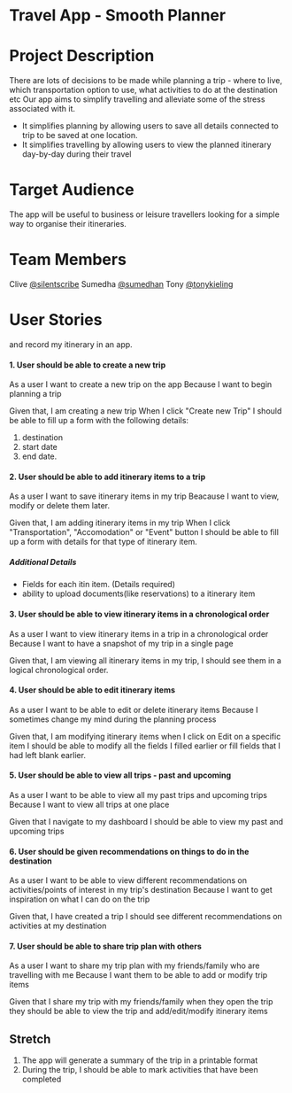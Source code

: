 # Travel App - Smooth Planner

# Project Description
There are lots of decisions to be made while planning a trip - where to live, which transportation option to use, what activities to do at the destination etc
Our app aims to simplify travelling and alleviate some of the stress associated with it.
- It simplifies planning by allowing users to save all details connected to trip to be saved at one location. 
- It simplifies travelling by allowing users to view the planned itinerary day-by-day during their travel

# Target Audience
The app will be useful to business or leisure travellers looking for a simple way to organise their itineraries.

# Team Members
Clive [@silentscribe](https://github.com/silentscribe)
Sumedha [@sumedhan](https://github.com/sumedhan)
Tony [@tonykieling](https://github.com/tonykieling)


# User Stories

 and record my itinerary in an app.

#### 1. User should be able to create a new trip
As a user
I want to create a new trip on the app
Because I want to begin planning a trip

Given that, I am creating a new trip
When I click "Create new Trip"
I should be able to fill up a form with the following details:
 1. destination 
 2. start date 
 3. end date.


#### 2. User should be able to add itinerary items to a trip
As a user
I want to save itinerary items in my trip
Beacause I want to view, modify or delete them later.

Given that, I am adding itinerary items in my trip
When I click "Transportation", "Accomodation" or "Event" button
I should be able to fill up a form with details for that type of itinerary item.

##### Additional Details
- Fields for each itin item. (Details required)
- ability to upload documents(like reservations) to a itinerary item 


#### 3. User should be able to view itinerary items in a chronological order
As a user 
I want to view itinerary items in a trip in a chronological order
Because I want to have a snapshot of my trip in a single page

Given that, I am viewing all itinerary items in my trip,
I should see them in a logical chronological order.

#### 4. User should be able to edit itinerary items
As a user
I want to be able to edit or delete itinerary items
Because I sometimes change my mind during the planning process

Given that, I am modifying itinerary items
when I click on Edit on a specific item 
I should be able to modify all the fields I filled earlier or fill fields that I had left blank earlier.

#### 5. User should be able to view all trips - past and upcoming
As a user
I want to be able to view all my past trips and upcoming trips
Because I want to view all trips at one place

Given that
I navigate to my dashboard
I should be able to view my past and upcoming trips

#### 6. User should be given recommendations on things to do in the destination 
As a user
I want to be able to view different recommendations on activities/points of interest in my trip's destination
Because I want to get inspiration on what I can do on the trip

Given that, I have created a trip
I should see different recommendations on activities at my destination

#### 7. User should be able to share trip plan with others
As a user
I want to share my trip plan with my friends/family who are travelling with me
Because I want them to be able to add or modify trip items

Given that I share my trip with my friends/family
when they open the trip
they should be able to view the trip and add/edit/modify itinerary items


## Stretch 

1. The app will generate a summary of the trip in a printable format
2. During the trip, I should be able to mark activities that have been completed
